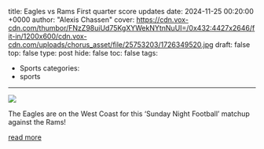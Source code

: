 title: Eagles vs Rams First quarter score updates
date: 2024-11-25 00:20:00 +0000
author: "Alexis Chassen"
cover: https://cdn.vox-cdn.com/thumbor/FNzZ98uiUd75KgXYWekNYtnNuUI=/0x432:4427x2646/fit-in/1200x600/cdn.vox-cdn.com/uploads/chorus_asset/file/25753203/1726349520.jpg
draft: false
top: false
type: post
hide: false
toc: false
tags:
  - Sports
categories:
  - sports
---

![](https://cdn.vox-cdn.com/thumbor/FNzZ98uiUd75KgXYWekNYtnNuUI=/0x432:4427x2646/fit-in/1200x600/cdn.vox-cdn.com/uploads/chorus_asset/file/25753203/1726349520.jpg)

The Eagles are on the West Coast for this ‘Sunday Night Football’ matchup against the Rams!

[read more](https://www.bleedinggreennation.com/2024/11/24/24305014/eagles-vs-rams-first-quarter-score-updates-week-12-sunday-night-football-game-thread-nfl)
